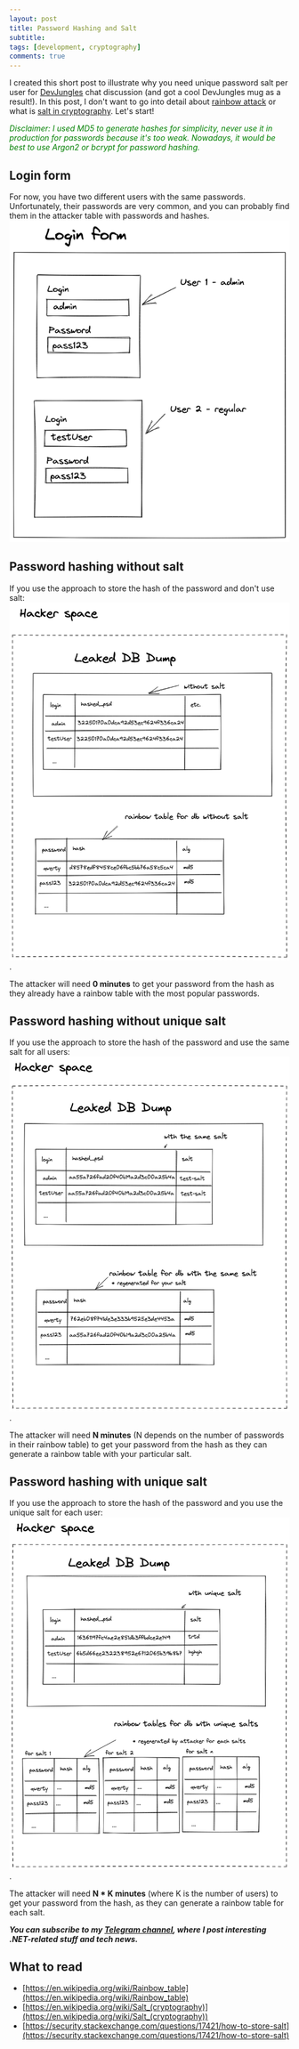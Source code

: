 ```yaml
---
layout: post
title: Password Hashing and Salt
subtitle: 
tags: [development, cryptography]
comments: true
---
```

I created this short post to illustrate why you need unique password salt per user for [DevJungles](https://www.youtube.com/c/DevJungles) chat discussion (and got a cool DevJungles mug as a result!). In this post, I don't want to go into detail about [rainbow attack](https://en.wikipedia.org/wiki/Rainbow_table) or what is [salt in cryptography](https://en.wikipedia.org/wiki/Salt_(cryptography)). Let's start!

*<font color="green">Disclaimer: I used MD5 to generate hashes for simplicity, never use it in production for passwords because it's too weak. Nowadays, it would be best to use Argon2 or bcrypt for password hashing.</font>*

## Login form
For now, you have two different users with the same passwords. Unfortunately, their passwords are very common, and you can probably find them in the attacker table with passwords and hashes.
![Password salt login](../assets/psd-salt-login.png)

## Password hashing without salt
If you use the approach to store the hash of the password and don't use salt: 
![attacker space example 1](../assets/psd-salt-ex1.png).

The attacker will need **0 minutes** to get your password from the hash as they already have a rainbow table with the most popular passwords.

## Password hashing without unique salt
If you use the approach to store the hash of the password and use the same salt for all users: 
![attacker space example 1](../assets/psd-salt-ex2.png).

The attacker will need **N minutes** (N depends on the number of passwords in their rainbow table) to get your password from the hash as they can generate a rainbow table with your particular salt.

## Password hashing with unique salt
If you use the approach to store the hash of the password and you use the unique salt for each user: 
![attacker space example 1](../assets/psd-salt-ex3.png).

The attacker will need **N * K minutes** (where K is the number of users) to get your password from the hash, as they can generate a rainbow table for each salt.

__*You can subscribe to my [Telegram channel](https://t.me/dotnetarticles), where I post interesting .NET-related stuff and tech news.*__

## What to read
- [https://en.wikipedia.org/wiki/Rainbow_table](https://en.wikipedia.org/wiki/Rainbow_table)
- [https://en.wikipedia.org/wiki/Salt_(cryptography)](https://en.wikipedia.org/wiki/Salt_(cryptography))
- [https://security.stackexchange.com/questions/17421/how-to-store-salt](https://security.stackexchange.com/questions/17421/how-to-store-salt)